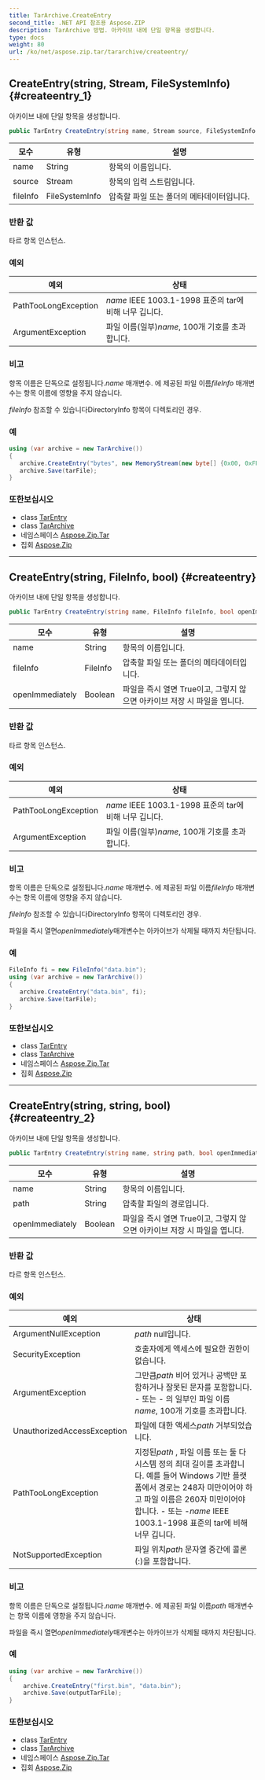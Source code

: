 ```yaml
---
title: TarArchive.CreateEntry
second_title: .NET API 참조용 Aspose.ZIP
description: TarArchive 방법. 아카이브 내에 단일 항목을 생성합니다.
type: docs
weight: 80
url: /ko/net/aspose.zip.tar/tararchive/createentry/
---
```

## CreateEntry(string, Stream, FileSystemInfo) {#createentry_1}

아카이브 내에 단일 항목을 생성합니다.

```csharp
public TarEntry CreateEntry(string name, Stream source, FileSystemInfo fileInfo = null)
```

| 모수 | 유형 | 설명 |
| --- | --- | --- |
| name | String | 항목의 이름입니다. |
| source | Stream | 항목의 입력 스트림입니다. |
| fileInfo | FileSystemInfo | 압축할 파일 또는 폴더의 메타데이터입니다. |

### 반환 값

타르 항목 인스턴스.

### 예외

| 예외 | 상태 |
| --- | --- |
| PathTooLongException | *name* IEEE 1003.1-1998 표준의 tar에 비해 너무 깁니다. |
| ArgumentException | 파일 이름(일부)*name*, 100개 기호를 초과합니다. |

### 비고

항목 이름은 단독으로 설정됩니다.*name* 매개변수. 에 제공된 파일 이름*fileInfo* 매개변수는 항목 이름에 영향을 주지 않습니다.

*fileInfo* 참조할 수 있습니다DirectoryInfo 항목이 디렉토리인 경우.

### 예

```csharp
using (var archive = new TarArchive())
{
   archive.CreateEntry("bytes", new MemoryStream(new byte[] {0x00, 0xFF}));
   archive.Save(tarFile);
}
```

### 또한보십시오

* class [TarEntry](../../tarentry/)
* class [TarArchive](../)
* 네임스페이스 [Aspose.Zip.Tar](../../tararchive/)
* 집회 [Aspose.Zip](../../../)

---

## CreateEntry(string, FileInfo, bool) {#createentry}

아카이브 내에 단일 항목을 생성합니다.

```csharp
public TarEntry CreateEntry(string name, FileInfo fileInfo, bool openImmediately = false)
```

| 모수 | 유형 | 설명 |
| --- | --- | --- |
| name | String | 항목의 이름입니다. |
| fileInfo | FileInfo | 압축할 파일 또는 폴더의 메타데이터입니다. |
| openImmediately | Boolean | 파일을 즉시 열면 True이고, 그렇지 않으면 아카이브 저장 시 파일을 엽니다. |

### 반환 값

타르 항목 인스턴스.

### 예외

| 예외 | 상태 |
| --- | --- |
| PathTooLongException | *name* IEEE 1003.1-1998 표준의 tar에 비해 너무 깁니다. |
| ArgumentException | 파일 이름(일부)*name*, 100개 기호를 초과합니다. |

### 비고

항목 이름은 단독으로 설정됩니다.*name* 매개변수. 에 제공된 파일 이름*fileInfo* 매개변수는 항목 이름에 영향을 주지 않습니다.

*fileInfo* 참조할 수 있습니다DirectoryInfo 항목이 디렉토리인 경우.

파일을 즉시 열면*openImmediately*매개변수는 아카이브가 삭제될 때까지 차단됩니다.

### 예

```csharp
FileInfo fi = new FileInfo("data.bin");
using (var archive = new TarArchive())
{
   archive.CreateEntry("data.bin", fi);
   archive.Save(tarFile);
}
```

### 또한보십시오

* class [TarEntry](../../tarentry/)
* class [TarArchive](../)
* 네임스페이스 [Aspose.Zip.Tar](../../tararchive/)
* 집회 [Aspose.Zip](../../../)

---

## CreateEntry(string, string, bool) {#createentry_2}

아카이브 내에 단일 항목을 생성합니다.

```csharp
public TarEntry CreateEntry(string name, string path, bool openImmediately = false)
```

| 모수 | 유형 | 설명 |
| --- | --- | --- |
| name | String | 항목의 이름입니다. |
| path | String | 압축할 파일의 경로입니다. |
| openImmediately | Boolean | 파일을 즉시 열면 True이고, 그렇지 않으면 아카이브 저장 시 파일을 엽니다. |

### 반환 값

타르 항목 인스턴스.

### 예외

| 예외 | 상태 |
| --- | --- |
| ArgumentNullException | *path* null입니다. |
| SecurityException | 호출자에게 액세스에 필요한 권한이 없습니다. |
| ArgumentException | 그만큼*path* 비어 있거나 공백만 포함하거나 잘못된 문자를 포함합니다. - 또는 - 의 일부인 파일 이름*name*, 100개 기호를 초과합니다. |
| UnauthorizedAccessException | 파일에 대한 액세스*path* 거부되었습니다. |
| PathTooLongException | 지정된*path* , 파일 이름 또는 둘 다 시스템 정의 최대 길이를 초과합니다. 예를 들어 Windows 기반 플랫폼에서 경로는 248자 미만이어야 하고 파일 이름은 260자 미만이어야 합니다. - 또는 -*name* IEEE 1003.1-1998 표준의 tar에 비해 너무 깁니다. |
| NotSupportedException | 파일 위치*path* 문자열 중간에 콜론(:)을 포함합니다. |

### 비고

항목 이름은 단독으로 설정됩니다.*name* 매개변수. 에 제공된 파일 이름*path* 매개변수는 항목 이름에 영향을 주지 않습니다.

파일을 즉시 열면*openImmediately*매개변수는 아카이브가 삭제될 때까지 차단됩니다.

### 예

```csharp
using (var archive = new TarArchive())
{
    archive.CreateEntry("first.bin", "data.bin");
    archive.Save(outputTarFile);
}
```

### 또한보십시오

* class [TarEntry](../../tarentry/)
* class [TarArchive](../)
* 네임스페이스 [Aspose.Zip.Tar](../../tararchive/)
* 집회 [Aspose.Zip](../../../)


